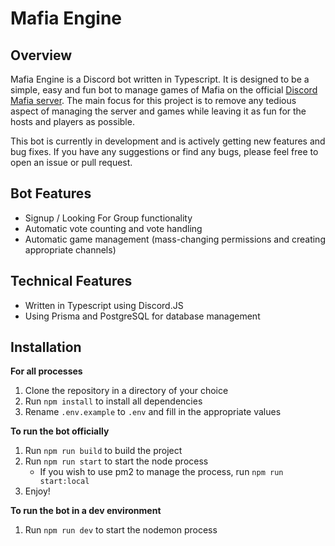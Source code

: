 # Mafia Engine

## Overview

Mafia Engine is a Discord bot written in Typescript. It is designed to be a simple, easy and fun bot to manage games of Mafia on the official [Discord Mafia server](https://discord.gg/social-deduction). The main focus for this project is to remove any tedious aspect of managing the server and games while leaving it as fun for the hosts and players as possible.

This bot is currently in development and is actively getting new features and bug fixes. If you have any suggestions or find any bugs, please feel free to open an issue or pull request.

## Bot Features

-   Signup / Looking For Group functionality
-   Automatic vote counting and vote handling
-   Automatic game management (mass-changing permissions and creating appropriate channels)

## Technical Features

-   Written in Typescript using Discord.JS
-   Using Prisma and PostgreSQL for database management

## Installation

**For all processes**

1. Clone the repository in a directory of your choice
2. Run `npm install` to install all dependencies
3. Rename `.env.example` to `.env` and fill in the appropriate values

**To run the bot officially**

1. Run `npm run build` to build the project
2. Run `npm run start` to start the node process
    - If you wish to use pm2 to manage the process, run `npm run start:local`
3. Enjoy!

**To run the bot in a dev environment**

1. Run `npm run dev` to start the nodemon process
